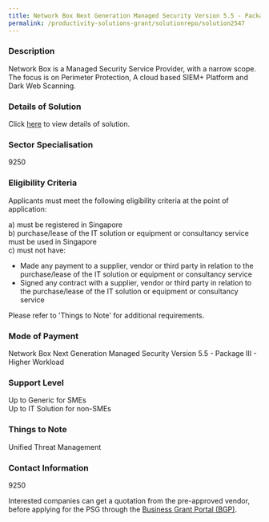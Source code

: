 ```yaml
---
title: Network Box Next Generation Managed Security Version 5.5 - Package III - Higher Workload
permalink: /productivity-solutions-grant/solutionrepo/solution2547
---
```


### Description

Network Box is a Managed Security Service Provider, with a narrow scope. The focus is on Perimeter Protection, A cloud based SIEM+ Platform and Dark Web Scanning.

### Details of Solution

Click <a href='Network Box (Sin) Pte Ltd' target='_blank' rel='noopener'>here</a> to view details of solution.

### Sector Specialisation

 9250 

### Eligibility Criteria

Applicants must meet the following eligibility criteria at the point of application:

a) must be registered in Singapore <br>
b) purchase/lease of the IT solution or equipment or consultancy service must be used in Singapore <br>
c) must not have:
- Made any payment to a supplier, vendor or third party in relation to the purchase/lease of the IT solution or equipment or consultancy service
- Signed any contract with a supplier, vendor or third party in relation to the purchase/lease of the IT solution or equipment or consultancy service

Please refer to 'Things to Note' for additional requirements.

### Mode of Payment
Network Box Next Generation Managed Security Version 5.5 - Package III - Higher Workload

### Support Level
Up to Generic for SMEs <br>
Up to IT Solution for non-SMEs

### Things to Note
Unified Threat Management

### Contact Information
9250

Interested companies can get a quotation from the pre-approved vendor, before applying for the PSG through the <a target='_blank' rel='noopener' href='https://www.businessgrants.gov.sg/'>Business Grant Portal (BGP)</a>.
